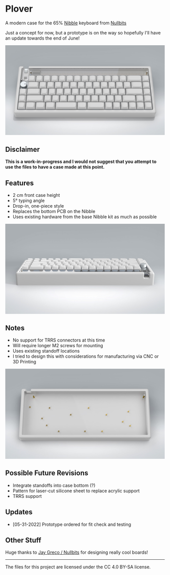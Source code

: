 # Plover
A modern case for the 65% [Nibble](https://nullbits.co/nibble/) keyboard from [Nullbits](https://nullbits.co/)

Just a concept for now, but a prototype is on the way so hopefully I'll have an update towards the end of June!

![Front View (Render)](images/front_view.jpg)

## Disclaimer
**This is a work-in-progress and I would not suggest that you attempt to use the files to have a case made at this point.**

## Features
- 2 cm front case height
- 5° typing angle
- Drop-in, one-piece style
- Replaces the bottom PCB on the Nibble
- Uses existing hardware from the base Nibble kit as much as possible

![Rear View (Render)](images/rear_view.jpg)

## Notes
- No support for TRRS connectors at this time
- Will require longer M2 screws for mounting
- Uses existing standoff locations
- I tried to design this with considerations for manufacturing via CNC or 3D Printing

![Case Body with Standoffs (Render)](images/bare_case.jpg)

## Possible Future Revisions
- Integrate standoffs into case bottom (?)
- Pattern for laser-cut silicone sheet to replace acrylic support
- TRRS support

## Updates
- \[05-31-2022\] Prototype ordered for fit check and testing

## Other Stuff
Huge thanks to [Jay Greco / Nullbits](https://nullbits.co/) for designing really cool boards!

----
The files for this project are licensed under the CC 4.0 BY-SA license.